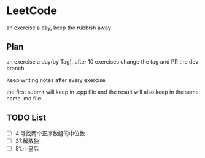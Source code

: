 # LeetCode

an exercise a day, keep the rubbish away

## Plan

an exercise a day(by Tag), after 10 exercises change the tag and PR the dev branch.

Keep writing notes after every exercise

the first submit will keep in .cpp file and the result will also keep in the same name .md file

## TODO List

* [ ] 4.寻找两个正序数组的中位数
* [ ] 37.解数独
* [ ] 51.n-皇后
